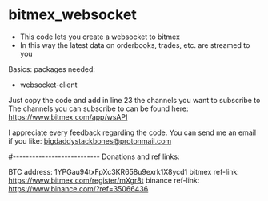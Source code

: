 # bitmex_websocket

- This code lets you create a websocket to bitmex
- In this way the latest data on orderbooks, trades, etc. are streamed to you

Basics:
packages needed:
- websocket-client

Just copy the code and add in line 23 the channels you want to subscribe to
The channels you can subscribe to can be found here: https://www.bitmex.com/app/wsAPI


I appreciate every feedback regarding the code. You can send me an email if you like: bigdaddystackbones@protonmail.com

#--------------------------- Donations and ref links:

BTC address: 1YPGau94txFpXc3KR658u9exrk1X8ycd1
bitmex ref-link: https://www.bitmex.com/register/mXgr8t
binance ref-link: https://www.binance.com/?ref=35066436
